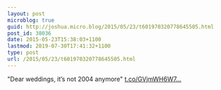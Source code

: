 ```yaml
---
layout: post
microblog: true
guid: http://joshua.micro.blog/2015/05/23/t601970320778645505.html
post_id: 38036
date: 2015-05-23T15:38:03+1100
lastmod: 2019-07-30T17:41:32+1100
type: post
url: /2015/05/23/t601970320778645505.html
---
```

"Dear weddings, it’s not 2004 anymore" [t.co/GVjmWH6W7...](http://t.co/GVjmWH6W70)
